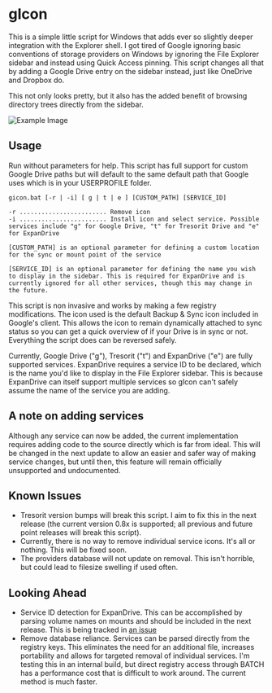 # gIcon
This is a simple little script for Windows that adds ever so slightly deeper integration with the Explorer shell. I got tired of Google ignoring basic conventions of storage providers on Windows by ignoring the File Explorer sidebar and instead using Quick Access pinning. This script changes all that by adding a Google Drive entry on the sidebar instead, just like OneDrive and Dropbox do. 

This not only looks pretty, but it also has the added benefit of browsing directory trees directly from the sidebar. 

![Example Image](https://raw.githubusercontent.com/scratchfive/gIcon/master/resources/demo.jpg)

## Usage
Run without parameters for help. This script has full support for custom Google Drive paths but will default to the same default path that Google uses which is in your USERPROFILE folder. 

```
gicon.bat [-r | -i] [ g | t | e ] [CUSTOM_PATH] [SERVICE_ID]

-r ........................ Remove icon
-i ........................ Install icon and select service. Possible services include "g" for Google Drive, "t" for Tresorit Drive and "e" for ExpanDrive

[CUSTOM_PATH] is an optional parameter for defining a custom location for the sync or mount point of the service

[SERVICE_ID] is an optional parameter for defining the name you wish to display in the sidebar. This is required for ExpanDrive and is currently ignored for all other services, though this may change in the future. 
```

This script is non invasive and works by making a few registry modifications. The icon used is the default Backup & Sync icon included in Google's client. This allows the icon to remain dynamically attached to sync status so you can get a quick overview of if your Drive is in sync or not. Everything the script does can be reversed safely.

Currently, Google Drive ("g"), Tresorit ("t") and ExpanDrive ("e") are fully supported services. ExpanDrive requires a service ID to be declared, which is the name you'd like to display in the File Explorer sidebar. This is because ExpanDrive can itself support multiple services so gIcon can't safely assume the name of the service you are adding. 

## A note on adding services
Although any service can now be added, the current implementation requires adding code to the source directly which is far from ideal. This will be changed in the next update to allow an easier and safer way of making service changes, but until then, this feature will remain officially unsupported and undocumented. 

## Known Issues
- Tresorit version bumps will break this script. I aim to fix this in the next release (the current version 0.8x is supported; all previous and future point releases will break this script).
- Currently, there is no way to remove individual service icons. It's all or nothing. This will be fixed soon.
- The providers database will not update on removal. This isn't horrible, but could lead to filesize swelling if used often.

## Looking Ahead
- Service ID detection for ExpanDrive. This can be accomplished by parsing volume names on mounts and should be included in the next release. This is being tracked in [an issue](https://github.com/scratchfive/gIcon/issues/1#issue-447819092)
- Remove database reliance. Services can be parsed directly from the registry keys. This eliminates the need for an additional file, increases portability and allows for targeted removal of individual services. I'm testing this in an internal build, but direct registry access through BATCH has a performance cost that is difficult to work around. The current method is much faster. 
